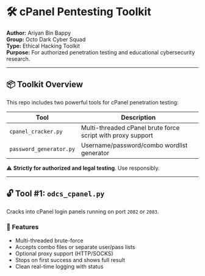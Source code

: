 # 🛠️ cPanel Pentesting Toolkit

**Author:** Ariyan Bin Bappy  
**Group:** Octo Dark Cyber Squad  
**Type:** Ethical Hacking Toolkit  
**Purpose:** For authorized penetration testing and educational cybersecurity research.

---

## 📦 Toolkit Overview

This repo includes two powerful tools for cPanel penetration testing:

| Tool                  | Description                                                    |
|-----------------------|----------------------------------------------------------------|
| `cpanel_cracker.py`   | Multi-threaded cPanel brute force script with proxy support    |
| `password_generator.py` | Username/password/combo wordlist generator                    |

⚠️ **Strictly for authorized and legal testing**. Use responsibly.

---

## 🔓 Tool #1: `odcs_cpanel.py`

Cracks into cPanel login panels running on port `2082` or `2083`.

### 🔑 Features
- Multi-threaded brute-force
- Accepts combo files or separate user/pass lists
- Optional proxy support (HTTP/SOCKS)
- Stops on first success and shows full result
- Clean real-time logging with status


